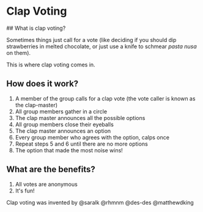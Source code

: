 # Clap Voting

## What is clap voting?

Sometimes things just call for a vote (like deciding if you should dip strawberries in melted chocolate, or just use a knife to schmear _pasta nusa_ on them). 

This is where clap voting comes in.

## How does it work?

1. A member of the group calls for a clap vote (the vote caller is known as the clap-master) 
2. All group members gather in a circle
3. The clap master announces all the possible options
4. All group members close their eyeballs
5. The clap master announces an option
6. Every group member who agrees with the option, calps once
7. Repeat steps 5 and 6 until there are no more options
8. The option that made the most noise wins!

## What are the benefits?

1. All votes are anonymous
2. It's fun!

Clap voting was invented by @saralk @rhmnm @des-des @matthewdking
